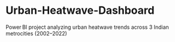 # Urban-Heatwave-Dashboard
Power BI project analyzing urban heatwave trends across 3 Indian metrocities (2002–2022)
